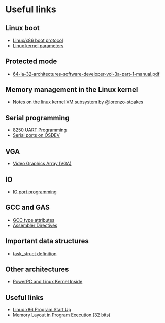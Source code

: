 Useful links
========================

Linux boot
------------------------

* [Linux/x86 boot protocol](https://www.kernel.org/doc/Documentation/x86/boot.txt)
* [Linux kernel parameters](https://github.com/torvalds/linux/blob/master/Documentation/kernel-parameters.txt)

Protected mode
------------------------

* [64-ia-32-architectures-software-developer-vol-3a-part-1-manual.pdf](http://www.intel.com/content/www/us/en/processors/architectures-software-developer-manuals.html)

Memory management in the Linux kernel
--------------------------------------

* [Notes on the linux kernel VM subsystem by @lorenzo-stoakes](https://github.com/lorenzo-stoakes/linux-vm-notes)

Serial programming
------------------------

* [8250 UART Programming](http://en.wikibooks.org/wiki/Serial_Programming/8250_UART_Programming#UART_Registers)
* [Serial ports on OSDEV](http://wiki.osdev.org/Serial_Ports)

VGA
------------------------

* [Video Graphics Array (VGA)](http://en.wikipedia.org/wiki/Video_Graphics_Array)

IO
------------------------

* [IO port programming](http://www.tldp.org/HOWTO/text/IO-Port-Programming)

GCC and GAS
------------------------

* [GCC type attributes](https://gcc.gnu.org/onlinedocs/gcc/Type-Attributes.html)
* [Assembler Directives](http://www.chemie.fu-berlin.de/chemnet/use/info/gas/gas_toc.html#TOC65)


Important data structures
--------------------------

* [task_struct definition](http://lxr.free-electrons.com/source/include/linux/sched.h#L1274)

Other architectures
------------------------

* [PowerPC and Linux Kernel Inside](http://www.systemcomputing.org/ppc/)

Useful links
------------------------

* [Linux x86 Program Start Up](http://dbp-consulting.com/tutorials/debugging/linuxProgramStartup.html)
* [Memory Layout in Program Execution (32 bits)](http://fgiasson.com/articles/memorylayout.txt)
